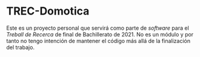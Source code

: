 # TREC-Domotica
Este es un proyecto personal que servirá como parte de _software_ para el _Treball de Recerca_ de final de Bachillerato de 2021. No es un módulo y por tanto no tengo intención de mantener el código más allá de la finalización del trabajo.
